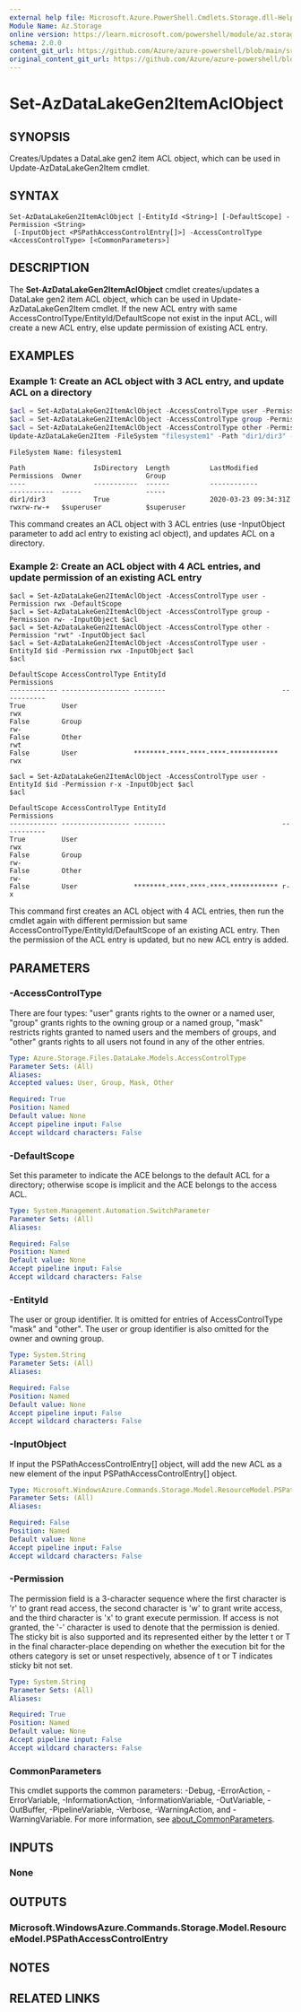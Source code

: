 ```yaml
---
external help file: Microsoft.Azure.PowerShell.Cmdlets.Storage.dll-Help.xml
Module Name: Az.Storage
online version: https://learn.microsoft.com/powershell/module/az.storage/set-azdatalakegen2itemaclobject
schema: 2.0.0
content_git_url: https://github.com/Azure/azure-powershell/blob/main/src/Storage/Storage.Management/help/Set-AzDataLakeGen2ItemAclObject.md
original_content_git_url: https://github.com/Azure/azure-powershell/blob/main/src/Storage/Storage.Management/help/Set-AzDataLakeGen2ItemAclObject.md
---
```


# Set-AzDataLakeGen2ItemAclObject

## SYNOPSIS
Creates/Updates a DataLake gen2 item ACL object, which can be used in Update-AzDataLakeGen2Item cmdlet.

## SYNTAX

```
Set-AzDataLakeGen2ItemAclObject [-EntityId <String>] [-DefaultScope] -Permission <String>
 [-InputObject <PSPathAccessControlEntry[]>] -AccessControlType <AccessControlType> [<CommonParameters>]
```

## DESCRIPTION
The **Set-AzDataLakeGen2ItemAclObject** cmdlet creates/updates a DataLake gen2 item ACL object, which can be used in Update-AzDataLakeGen2Item cmdlet.
If the new ACL entry with same AccessControlType/EntityId/DefaultScope not exist in the input ACL, will create a new ACL entry, else update permission of existing ACL entry.

## EXAMPLES

### Example 1: Create an ACL object with 3 ACL entry, and update ACL on a directory
```powershell
$acl = Set-AzDataLakeGen2ItemAclObject -AccessControlType user -Permission rwx -DefaultScope
$acl = Set-AzDataLakeGen2ItemAclObject -AccessControlType group -Permission rw- -InputObject $acl 
$acl = Set-AzDataLakeGen2ItemAclObject -AccessControlType other -Permission "rw-" -InputObject $acl
Update-AzDataLakeGen2Item -FileSystem "filesystem1" -Path "dir1/dir3" -ACL $acl
```

```output
FileSystem Name: filesystem1

Path                 IsDirectory  Length          LastModified         Permissions  Owner                Group               
----                 -----------  ------          ------------         -----------  -----                -----               
dir1/dir3            True                         2020-03-23 09:34:31Z rwxrw-rw-+   $superuser           $superuser
```

This command creates an ACL object with 3 ACL entries (use -InputObject parameter to add acl entry to existing acl object), and updates ACL on a directory.

### Example 2: Create an ACL object with 4 ACL entries, and update permission of an existing ACL entry
<!-- Skip: Output cannot be splitted from code -->


```
$acl = Set-AzDataLakeGen2ItemAclObject -AccessControlType user -Permission rwx -DefaultScope
$acl = Set-AzDataLakeGen2ItemAclObject -AccessControlType group -Permission rw- -InputObject $acl 
$acl = Set-AzDataLakeGen2ItemAclObject -AccessControlType other -Permission "rwt" -InputObject $acl
$acl = Set-AzDataLakeGen2ItemAclObject -AccessControlType user -EntityId $id -Permission rwx -InputObject $acl 
$acl

DefaultScope AccessControlType EntityId                             Permissions
------------ ----------------- --------                             -----------
True         User                                                   rwx        
False        Group                                                  rw-        
False        Other                                                  rwt        
False        User              ********-****-****-****-************ rwx        

$acl = Set-AzDataLakeGen2ItemAclObject -AccessControlType user -EntityId $id -Permission r-x -InputObject $acl 
$acl  

DefaultScope AccessControlType EntityId                             Permissions
------------ ----------------- --------                             -----------
True         User                                                   rwx        
False        Group                                                  rw-        
False        Other                                                  rw-        
False        User              ********-****-****-****-************ r-x
```

This command first creates an ACL object with 4 ACL entries, then run the cmdlet again with different permission but same AccessControlType/EntityId/DefaultScope of an existing ACL entry.
Then the permission of the ACL entry is updated, but no new ACL entry is added.

## PARAMETERS

### -AccessControlType
There are four types: "user" grants rights to the owner or a named user, "group" grants rights to the owning group or a named group, "mask" restricts rights granted to named users and the members of groups, and "other" grants rights to all users not found in any of the other entries.

```yaml
Type: Azure.Storage.Files.DataLake.Models.AccessControlType
Parameter Sets: (All)
Aliases:
Accepted values: User, Group, Mask, Other

Required: True
Position: Named
Default value: None
Accept pipeline input: False
Accept wildcard characters: False
```

### -DefaultScope
Set this parameter to indicate the ACE belongs to the default ACL for a directory; otherwise scope is implicit and the ACE belongs to the access ACL.

```yaml
Type: System.Management.Automation.SwitchParameter
Parameter Sets: (All)
Aliases:

Required: False
Position: Named
Default value: None
Accept pipeline input: False
Accept wildcard characters: False
```

### -EntityId
The user or group identifier.
It is omitted for entries of AccessControlType "mask" and "other".
The user or group identifier is also omitted for the owner and owning group.

```yaml
Type: System.String
Parameter Sets: (All)
Aliases:

Required: False
Position: Named
Default value: None
Accept pipeline input: False
Accept wildcard characters: False
```

### -InputObject
If input the PSPathAccessControlEntry\[\] object, will add the new ACL as a new element of the input PSPathAccessControlEntry\[\] object.

```yaml
Type: Microsoft.WindowsAzure.Commands.Storage.Model.ResourceModel.PSPathAccessControlEntry[]
Parameter Sets: (All)
Aliases:

Required: False
Position: Named
Default value: None
Accept pipeline input: False
Accept wildcard characters: False
```

### -Permission
The permission field is a 3-character sequence where the first character is 'r' to grant read access, the second character is 'w' to grant write access, and the third character is 'x' to grant execute permission. 
If access is not granted, the '-' character is used to denote that the permission is denied. 
The sticky bit is also supported and its represented either by the letter t or T in the final character-place depending on whether the execution bit for the others category is set or unset respectively, 
absence of t or T indicates sticky bit not set.

```yaml
Type: System.String
Parameter Sets: (All)
Aliases:

Required: True
Position: Named
Default value: None
Accept pipeline input: False
Accept wildcard characters: False
```

### CommonParameters
This cmdlet supports the common parameters: -Debug, -ErrorAction, -ErrorVariable, -InformationAction, -InformationVariable, -OutVariable, -OutBuffer, -PipelineVariable, -Verbose, -WarningAction, and -WarningVariable. For more information, see [about_CommonParameters](http://go.microsoft.com/fwlink/?LinkID=113216).

## INPUTS

### None

## OUTPUTS

### Microsoft.WindowsAzure.Commands.Storage.Model.ResourceModel.PSPathAccessControlEntry

## NOTES

## RELATED LINKS
